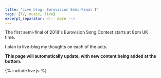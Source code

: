 ```yaml
---
title: "Live blog: Eurovision Semi-Final 1"
tags: [TV, music, live]
excerpt_separator: <!-- more -->
---
```


The first semi-final of 2018's Eurovision Song Contest starts at 8pm UK time.

I plan to live-blog my thoughts on each of the acts.

<!-- more -->

**This page will automatically update, with new content being added at the bottom.**

{% include live.js %}
